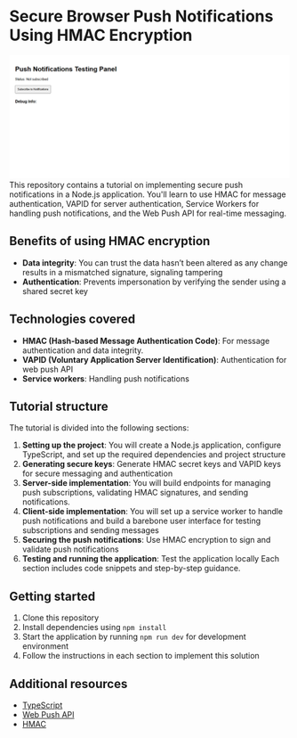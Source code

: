 # Secure Browser Push Notifications Using HMAC Encryption

![demo visualization](demo.gif)
This repository contains a tutorial on implementing secure push notifications in a Node.js application. You'll learn to use HMAC for message authentication, VAPID for server authentication, Service Workers for handling push notifications, and the Web Push API for real-time messaging.

## Benefits of using HMAC encryption

- **Data integrity**: You can trust the data hasn’t been altered as any change results in a mismatched signature, signaling tampering
- **Authentication**: Prevents impersonation by verifying the sender using a shared secret key

## Technologies covered

- **HMAC (Hash-based Message Authentication Code)**: For message authentication and data integrity.
- **VAPID (Voluntary Application Server Identification)**: Authentication for web push API
- **Service workers**: Handling push notifications

## Tutorial structure

The tutorial is divided into the following sections:

1. **Setting up the project**: You will create a Node.js application, configure TypeScript, and set up the required dependencies and project structure
2. **Generating secure keys**: Generate HMAC secret keys and VAPID keys for secure messaging and authentication
3. **Server-side implementation**: You will build endpoints for managing push subscriptions, validating HMAC signatures, and sending notifications.
4. **Client-side implementation**: You will set up a service worker to handle push notifications and build a barebone user interface for testing subscriptions and sending messages
5. **Securing the push notifications**: Use HMAC encryption to sign and validate push notifications
6. **Testing and running the application**: Test the application locally
   Each section includes code snippets and step-by-step guidance.

## Getting started

1. Clone this repository
2. Install dependencies using `npm install`
3. Start the application by running `npm run dev` for development environment
4. Follow the instructions in each section to implement this solution

## Additional resources

- [TypeScript](https://www.typescriptlang.org/)
- [Web Push API](https://web.dev/articles/push-notifications-how-push-works)
- [HMAC](https://www.geeksforgeeks.org/what-is-hmachash-based-message-authentication-code/)
